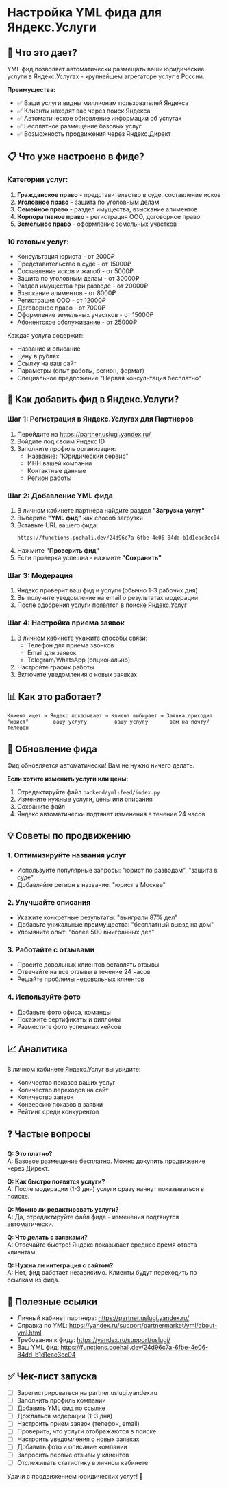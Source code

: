 # Настройка YML фида для Яндекс.Услуги

## 🎯 Что это дает?

YML фид позволяет автоматически размещать ваши юридические услуги в Яндекс.Услугах - крупнейшем агрегаторе услуг в России.

**Преимущества:**
- ✅ Ваши услуги видны миллионам пользователей Яндекса
- ✅ Клиенты находят вас через поиск Яндекса
- ✅ Автоматическое обновление информации об услугах
- ✅ Бесплатное размещение базовых услуг
- ✅ Возможность продвижения через Яндекс.Директ

## 📋 Что уже настроено в фиде?

### Категории услуг:
1. **Гражданское право** - представительство в суде, составление исков
2. **Уголовное право** - защита по уголовным делам
3. **Семейное право** - раздел имущества, взыскание алиментов
4. **Корпоративное право** - регистрация ООО, договорное право
5. **Земельное право** - оформление земельных участков

### 10 готовых услуг:
- Консультация юриста - от 2000₽
- Представительство в суде - от 15000₽
- Составление исков и жалоб - от 5000₽
- Защита по уголовным делам - от 30000₽
- Раздел имущества при разводе - от 20000₽
- Взыскание алиментов - от 8000₽
- Регистрация ООО - от 12000₽
- Договорное право - от 7000₽
- Оформление земельных участков - от 15000₽
- Абонентское обслуживание - от 25000₽

Каждая услуга содержит:
- Название и описание
- Цену в рублях
- Ссылку на ваш сайт
- Параметры (опыт работы, регион, формат)
- Специальное предложение "Первая консультация бесплатно"

## 🚀 Как добавить фид в Яндекс.Услуги?

### Шаг 1: Регистрация в Яндекс.Услугах для Партнеров

1. Перейдите на https://partner.uslugi.yandex.ru/
2. Войдите под своим Яндекс ID
3. Заполните профиль организации:
   - Название: "Юридический сервис"
   - ИНН вашей компании
   - Контактные данные
   - Регион работы

### Шаг 2: Добавление YML фида

1. В личном кабинете партнера найдите раздел **"Загрузка услуг"**
2. Выберите **"YML фид"** как способ загрузки
3. Вставьте URL вашего фида:
   ```
   https://functions.poehali.dev/24d96c7a-6fbe-4e06-84dd-b1d1eac3ec04
   ```
4. Нажмите **"Проверить фид"**
5. Если проверка успешна - нажмите **"Сохранить"**

### Шаг 3: Модерация

1. Яндекс проверит ваш фид и услуги (обычно 1-3 рабочих дня)
2. Вы получите уведомление на email о результатах модерации
3. После одобрения услуги появятся в поиске Яндекс.Услуг

### Шаг 4: Настройка приема заявок

1. В личном кабинете укажите способы связи:
   - Телефон для приема звонков
   - Email для заявок
   - Telegram/WhatsApp (опционально)
2. Настройте график работы
3. Включите уведомления о новых заявках

## 📊 Как это работает?

```
Клиент ищет → Яндекс показывает → Клиент выбирает → Заявка приходит
"юрист"        вашу услугу         вашу услугу       вам на почту/телефон
```

## 🔄 Обновление фида

Фид обновляется автоматически! Вам не нужно ничего делать.

**Если хотите изменить услуги или цены:**
1. Отредактируйте файл `backend/yml-feed/index.py`
2. Измените нужные услуги, цены или описания
3. Сохраните файл
4. Яндекс автоматически подтянет изменения в течение 24 часов

## 💡 Советы по продвижению

### 1. Оптимизируйте названия услуг
- Используйте популярные запросы: "юрист по разводам", "защита в суде"
- Добавляйте регион в название: "юрист в Москве"

### 2. Улучшайте описания
- Укажите конкретные результаты: "выиграли 87% дел"
- Добавьте уникальные преимущества: "бесплатный выезд на дом"
- Упомяните опыт: "более 500 выигранных дел"

### 3. Работайте с отзывами
- Просите довольных клиентов оставлять отзывы
- Отвечайте на все отзывы в течение 24 часов
- Решайте проблемы недовольных клиентов

### 4. Используйте фото
- Добавьте фото офиса, команды
- Покажите сертификаты и дипломы
- Разместите фото успешных кейсов

## 📈 Аналитика

В личном кабинете Яндекс.Услуг вы увидите:
- Количество показов ваших услуг
- Количество переходов на сайт
- Количество заявок
- Конверсию показов в заявки
- Рейтинг среди конкурентов

## ❓ Частые вопросы

**Q: Это платно?**  
A: Базовое размещение бесплатно. Можно докупить продвижение через Директ.

**Q: Как быстро появятся услуги?**  
A: После модерации (1-3 дня) услуги сразу начнут показываться в поиске.

**Q: Можно ли редактировать услуги?**  
A: Да, отредактируйте файл фида - изменения подтянутся автоматически.

**Q: Что делать с заявками?**  
A: Отвечайте быстро! Яндекс показывает среднее время ответа клиентам.

**Q: Нужна ли интеграция с сайтом?**  
A: Нет, фид работает независимо. Клиенты будут переходить по ссылкам из фида.

## 🔗 Полезные ссылки

- Личный кабинет партнера: https://partner.uslugi.yandex.ru/
- Справка по YML: https://yandex.ru/support/partnermarket/yml/about-yml.html
- Требования к фиду: https://yandex.ru/support/uslugi/
- Ваш YML фид: https://functions.poehali.dev/24d96c7a-6fbe-4e06-84dd-b1d1eac3ec04

## ✅ Чек-лист запуска

- [ ] Зарегистрироваться на partner.uslugi.yandex.ru
- [ ] Заполнить профиль компании
- [ ] Добавить YML фид по ссылке
- [ ] Дождаться модерации (1-3 дня)
- [ ] Настроить прием заявок (телефон, email)
- [ ] Проверить, что услуги отображаются в поиске
- [ ] Настроить уведомления о новых заявках
- [ ] Добавить фото и описание компании
- [ ] Запросить первые отзывы у клиентов
- [ ] Отслеживать статистику в личном кабинете

Удачи с продвижением юридических услуг! 🚀
